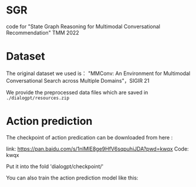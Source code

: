 # SGR

code for "State Graph Reasoning for Multimodal Conversational Recommendation" TMM 2022

# Dataset 

The original dataset we used is： "MMConv: An Environment for Multimodal Conversational Search across Multiple Domains"，SIGIR 21

We provide the preprocessed data files which are saved in `./dialogpt/resources.zip`

# Action prediction

The checkpoint of action predication can be downloaded from here :

link: https://pan.baidu.com/s/1nlMlE8ge9HfV6sqpuhiJDA?pwd=kwqx Code: kwqx

Put it into the fold 'dialogpt/checkpoint/'

You can also train the action prediction model like this: 

